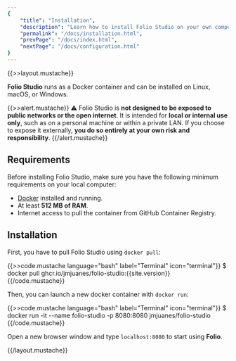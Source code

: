 ```yaml
---
{
    "title": "Installation",
    "description": "Learn how to install Folio Studio on your own computer",
    "permalink": "/docs/installation.html",
    "prevPage": "/docs/index.html",
    "nextPage": "/docs/configuration.html"
}
---
```

{{>>layout.mustache}}

**Folio Studio** runs as a Docker container and can be installed on Linux, macOS, or Windows.

{{>>alert.mustache}}
⚠️ Folio Studio is **not designed to be exposed to public networks or the open internet**. It is intended for **local or internal use only**, such as on a personal machine or within a private LAN. If you choose to expose it externally, **you do so entirely at your own risk and responsibility**.
{{/alert.mustache}}

## Requirements

Before installing Folio Studio, make sure you have the following minimum requirements on your local computer:

- [Docker](https://www.docker.com/) installed and running.
- At least **512 MB of RAM**.
- Internet access to pull the container from GitHub Container Registry.

## Installation 

First, you have to pull Folio Studio using `docker pull`:

{{>>code.mustache language="bash" label="Terminal" icon="terminal"}}
$ docker pull ghcr.io/jmjuanes/folio-studio:{{site.version}}
{{/code.mustache}}

Then, you can launch a new docker container with `docker run`: 

{{>>code.mustache language="bash" label="Terminal" icon="terminal"}}
$ docker run -it --name folio-studio -p 8080:8080 jmjuanes/folio-studio
{{/code.mustache}}

Open a new browser window and type `localhost:8080` to start using **Folio**.

{{/layout.mustache}}
